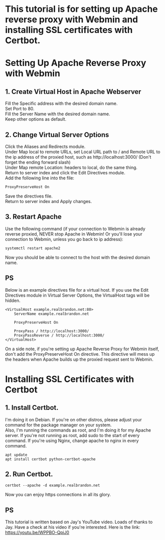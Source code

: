 # This tutorial is for setting up Apache reverse proxy with Webmin and installing SSL certificates with Certbot.

# Setting Up Apache Reverse Proxy with Webmin

## 1. Create Virtual Host in Apache Webserver
Fill the Specific address with the desired domain name.  
Set Port to 80.  
Fill the Server Name with the desired domain name.  
Keep other options as default.

## 2. Change Virtual Server Options
Click the Aliases and Redirects module.  
Under Map local to remote URLs, set Local URL path to / and Remote URL to the ip address of the proxied host, such as http://localhost:3000/ (Don't forget the ending forward slash)  
Under Map remote Location: headers to local, do the same thing.  
Return to server index and click the Edit Directives module.  
Add the following line into the file:  

```
ProxyPreserveHost On
```

Save the directives file.  
Return to server index and Apply changes.  

## 3. Restart Apache 
Use the following command (if your connection to Webmin is already reverse proxied, NEVER stop Apache in Webmin! Or you'll lose your connection to Webmin, unless you go back to ip address):  

```
systemctl restart apache2
```

Now you should be able to connect to the host with the desired domain name.  

## PS
Below is an example directives file for a virtual host. If you use the Edit Directives module in Virtual Server Options, the VirtualHost tags will be hidden.

```
<VirtualHost example.realbrandon.net:80>
    ServerName example.realbrandon.net

    ProxyPreserveHost On

    ProxyPass / http://localhost:3000/
    ProxyPassReverse / http://localhost:3000/
</VirtualHost>
```

On a side note, if you're setting up Apache Reverse Proxy for Webmin itself, don't add the ProxyPreserveHost On directive. This directive will mess up the headers when Apache builds up the proxied request sent to Webmin.  

# Installing SSL Certificates with Certbot

## 1. Install Certbot.
I'm doing it on Debian. If you're on other distros, please adjust your command for the package manager on your system.  
Also, I'm running the commands as root, and I'm doing it for my Apache server. If you're not running as root, add sudo to the start of every command. If you're using Nginx, change apache to nginx in every command.  

```
apt update
apt install certbot python-certbot-apache
```

## 2. Run Certbot.
```
certbot --apache -d example.realbrandon.net
```

Now you can enjoy https connections in all its glory.

## PS
This tutorial is written based on Jay's YouTube video. Loads of thanks to Jay. Have a check at his video if you're interested. Here is the link: https://youtu.be/WPPBO-QpiJ0
